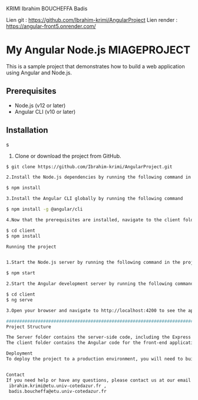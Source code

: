 KRIMI Ibrahim
BOUCHEFFA Badis 

Lien git :  https://github.com/Ibrahim-krimi/AngularProject 
Lien render : https://angular-front5.onrender.com/
# My Angular Node.js MIAGEPROJECT

This is a sample project that demonstrates how to build a web application using Angular and Node.js.

## Prerequisites

- Node.js (v12 or later)
- Angular CLI (v10 or later)

## Installation
s
1. Clone or download the project from GitHub.

```bash
$ git clone https://github.com/Ibrahim-krimi/AngularProject.git

2.Install the Node.js dependencies by running the following command in the project Server folder 

$ npm install

3.Install the Angular CLI globally by running the following command

$ npm install -g @angular/cli

4.Now that the prerequisites are installed, navigate to the client folder and install the Angular dependencies by running the following command:

$ cd client
$ npm install

Running the project


1.Start the Node.js server by running the following command in the project Server folder:

$ npm start

2.Start the Angular development server by running the following command in the client folder:

$ cd client
$ ng serve

3.Open your browser and navigate to http://localhost:4200 to see the application running.

#########################################################################################
Project Structure

The Server folder contains the server-side code, including the Express server and database configuration.
The client folder contains the Angular code for the front-end application.

Deployment
To deploy the project to a production environment, you will need to build the Angular application and configure a Node.js server to serve the built files.


Contact
If you need help or have any questions, please contact us at our email address:
 ibrahim.krimi@etu.univ-cotedazur.fr ,
 badis.boucheffa@etu.univ-cotedazur.fr
            